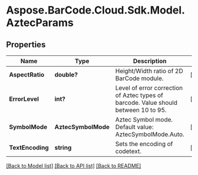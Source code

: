# Aspose.BarCode.Cloud.Sdk.Model.AztecParams
## Properties

Name | Type | Description | Notes
------------ | ------------- | ------------- | -------------
**AspectRatio** | **double?** | Height/Width ratio of 2D BarCode module.  | [optional] 
**ErrorLevel** | **int?** | Level of error correction of Aztec types of barcode. Value should between 10 to 95. | [optional] 
**SymbolMode** | **AztecSymbolMode** | Aztec Symbol mode. Default value: AztecSymbolMode.Auto. | [optional] 
**TextEncoding** | **string** | Sets the encoding of codetext.  | [optional] 

[[Back to Model list]](../README.md#documentation-for-models) [[Back to API list]](../README.md#documentation-for-api-endpoints) [[Back to README]](../README.md)

